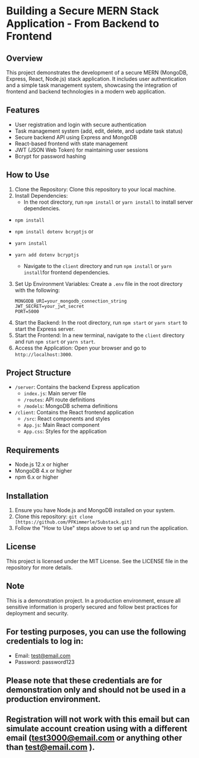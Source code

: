 # Building a Secure MERN Stack Application - From Backend to Frontend

## Overview
This project demonstrates the development of a secure MERN (MongoDB, Express, React, Node.js) stack application. It includes user authentication and a simple task management system, showcasing the integration of frontend and backend technologies in a modern web application.

## Features
* User registration and login with secure authentication
* Task management system (add, edit, delete, and update task status)
* Secure backend API using Express and MongoDB
* React-based frontend with state management
* JWT (JSON Web Token) for maintaining user sessions
* Bcrypt for password hashing

## How to Use
1. Clone the Repository: Clone this repository to your local machine.
2. Install Dependencies: 
   - In the root directory, run `npm install` or `yarn install` to install server dependencies.
- `npm install`
- `npm install dotenv bcryptjs`
or
- `yarn install`
- `yarn add dotenv bcryptjs`

   - Navigate to the `client` directory and run `npm install` or `yarn install`for frontend dependencies.
3. Set Up Environment Variables: Create a `.env` file in the root directory with the following:
   ```
   MONGODB_URI=your_mongodb_connection_string
   JWT_SECRET=your_jwt_secret
   PORT=5000
   ```
4. Start the Backend: In the root directory, run `npm start` or `yarn start` to start the Express server.
5. Start the Frontend: In a new terminal, navigate to the `client` directory and run `npm start` or `yarn start`.
6. Access the Application: Open your browser and go to `http://localhost:3000`.

## Project Structure
- `/server`: Contains the backend Express application
  - `index.js`: Main server file
  - `/routes`: API route definitions
  - `/models`: MongoDB schema definitions
- `/client`: Contains the React frontend application
  - `/src`: React components and styles
  - `App.js`: Main React component
  - `App.css`: Styles for the application

## Requirements
- Node.js 12.x or higher
- MongoDB 4.x or higher
- npm 6.x or higher

## Installation
1. Ensure you have Node.js and MongoDB installed on your system.
2. Clone this repository: `git clone [https://github.com/PFKimmerle/Substack.git]`
3. Follow the "How to Use" steps above to set up and run the application.

## License
This project is licensed under the MIT License. See the LICENSE file in the repository for more details.

## Note
This is a demonstration project. In a production environment, ensure all sensitive information is properly secured and follow best practices for deployment and security.

## For testing purposes, you can use the following credentials to log in:

- Email: test@email.com
- Password: password123

## Please note that these credentials are for demonstration only and should not be used in a production environment.

## Registration will not work with this email but can simulate account creation using with a different email (test3000@email.com or anything other than test@email.com ).
